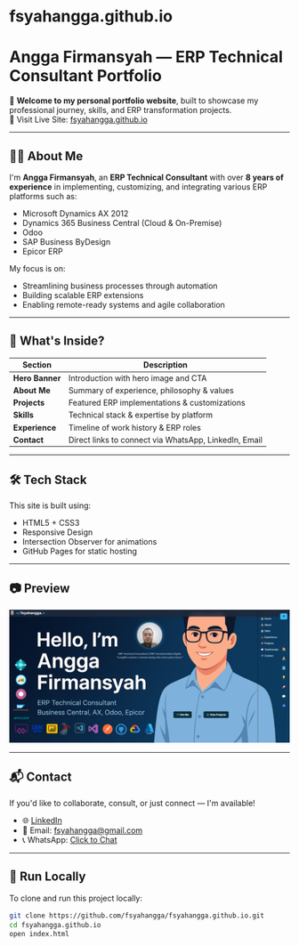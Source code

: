 # fsyahangga.github.io

# Angga Firmansyah — ERP Technical Consultant Portfolio

🚀 **Welcome to my personal portfolio website**, built to showcase my professional journey, skills, and ERP transformation projects.  
🔗 Visit Live Site: [fsyahangga.github.io](https://fsyahangga.github.io/)

---

## 👨‍💼 About Me

I'm **Angga Firmansyah**, an **ERP Technical Consultant** with over **8 years of experience** in implementing, customizing, and integrating various ERP platforms such as:

- Microsoft Dynamics AX 2012
- Dynamics 365 Business Central (Cloud & On-Premise)
- Odoo
- SAP Business ByDesign
- Epicor ERP

My focus is on:
- Streamlining business processes through automation
- Building scalable ERP extensions
- Enabling remote-ready systems and agile collaboration

---

## 🧩 What's Inside?

| Section         | Description |
|----------------|-------------|
| **Hero Banner** | Introduction with hero image and CTA |
| **About Me**    | Summary of experience, philosophy & values |
| **Projects**    | Featured ERP implementations & customizations |
| **Skills**      | Technical stack & expertise by platform |
| **Experience**  | Timeline of work history & ERP roles |
| **Contact**     | Direct links to connect via WhatsApp, LinkedIn, Email |

---

## 🛠️ Tech Stack

This site is built using:

- HTML5 + CSS3
- Responsive Design
- Intersection Observer for animations
- GitHub Pages for static hosting

---

## 📷 Preview

![Portfolio Preview](https://raw.githubusercontent.com/fsyahangga/fsyahangga.github.io/main/assets/preview.png)

---

## 📬 Contact

If you'd like to collaborate, consult, or just connect — I'm available!

- 🌐 [LinkedIn](https://www.linkedin.com/in/fsyahangga)
- 📧 Email: fsyahangga@gmail.com
- 📞 WhatsApp: [Click to Chat](https://wa.me/628123456789)

---

## 📌 Run Locally

To clone and run this project locally:

```bash
git clone https://github.com/fsyahangga/fsyahangga.github.io.git
cd fsyahangga.github.io
open index.html
